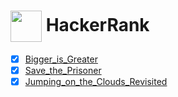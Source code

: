 # [<img align="center" width="50" height="50" src="https://hrcdn.net/fcore/assets/brand/h_mark_sm-966d2b45e3.svg">][link] HackerRank

- [x] [Bigger_is_Greater](https://www.hackerrank.com/challenges/bigger-is-greater/problem)
- [x] [Save_the_Prisoner](https://www.hackerrank.com/challenges/save-the-prisoner/problem)
- [x] [Jumping_on_the_Clouds_Revisited](https://www.hackerrank.com/challenges/jumping-on-the-clouds-revisited/problem)

[link]: https://www.hackerrank.com/
